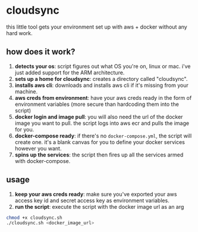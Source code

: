 # cloudsync

this little tool gets your environment set up with aws + docker without any hard work. 

## how does it work?
1. **detects your os**: script figures out what OS you're on, linux or mac. i've just added support for the ARM architecture.
2. **sets up a home for cloudsync**: creates a directory called "cloudsync".
3. **installs aws cli**: downloads and installs aws cli if it's missing from your machine.
4. **aws creds from environment**: have your aws creds ready in the form of environment variables (more secure than hardcoding them into the script)
5. **docker login and image pull**: you will also need the url of the docker image you want to pull. the script logs into aws ecr and pulls the image for you.
6. **docker-compose ready**: if there's no `docker-compose.yml`, the script will create one. it's a blank canvas for you to define your docker services however you want.
7. **spins up the services**: the script then fires up all the services armed with docker-compose.

## usage
1. **keep your aws creds ready**: make sure you've exported your aws access key id and secret access key as environment variables.
2. **run the script**: execute the script with the docker image url as an arg

```bash
chmod +x cloudsync.sh
./cloudsync.sh <docker_image_url>
```